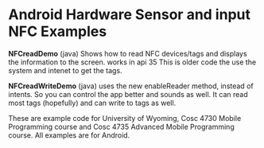 Android Hardware Sensor and input NFC Examples
===========

<b>NFCreadDemo</b> (java) Shows how to read NFC devices/tags and displays the information to the screen. works in api 35   This is older code the use the system and intenet to get the tags.

<b>NFCreadWriteDemo</b> (java) uses the new enableReader method, instead of intents.  So you can control the app better and sounds as well.  It can read most tags (hopefully) and can write to tags as well.



These are example code for University of Wyoming, Cosc 4730 Mobile Programming course and Cosc 4735 Advanced Mobile Programming course.
All examples are for Android.
